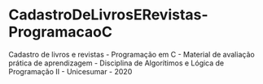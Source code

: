 # CadastroDeLivrosERevistas-ProgramacaoC
 Cadastro de livros e revistas - Programação em C - Material de avaliação prática de aprendizagem - Disciplina de Algorítimos e Lógica de Programação II - Unicesumar - 2020
